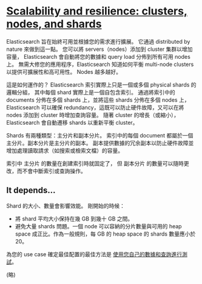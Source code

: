 # [Scalability and resilience: clusters, nodes, and shards](https://www.elastic.co/guide/en/elasticsearch/reference/current/scalability.html)

Elasticsearch 旨在始終可用並根據您的需求進行擴展。
它通過 distributed by nature 來做到這一點。
您可以將 servers（nodes）添加到 cluster 集群以增加容量，
Elasticsearch 會自動將您的數據和 query load 分佈到所有可用 nodes 上。
無需大修您的應用程序，Elasticsearch 知道如何平衡 multi-node clusters 以提供可擴展性和高可用性。
Nodes 越多越好。

這是如何運作的？
Elasticsearch 索引實際上只是一個或多個 physical shards 的邏輯分組，
其中每個 shard 實際上是一個自包含索引。
通過將索引中的 documents 分佈在多個 shards 上，並將這些 shards 分佈在多個 nodes 上，
Elasticsearch 可以確保 redundancy，這既可以防止硬件故障，又可以在將 nodes 添加到 cluster 時增加查詢容量。
隨著 cluster 的增長（或縮小），Elasticsearch 會自動遷移 shards 以重新平衡 cluster。

Shards 有兩種類型：主分片和副本分片。
索引中的每個 document 都屬於一個主分片。副本分片是主分片的副本。
副本提供數據的冗余副本以防止硬件故障並增加處理讀取請求（如搜索或檢索文檔）的容量。

索引中 主分片 的數量在創建索引時就固定了，
但 副本分片 的數量可以隨時更改，而不會中斷索引或查詢操作。

## It depends…

Shard 的大小、數量會影響效能。
剛開始的時候：

* 將 shard 平均大小保持在幾 GB 到幾十 GB 之間。
* 避免大量 shards 問題。一個 node 可以容納的分片數量與可用的 heap space 成正比。作為一般規則，每 GB 的 heap space 的 shards 數量應小於 20。

為您的 use case 確定最佳配置的最佳方法是 [使用您自己的數據和查詢進行測試](https://www.elastic.co/elasticon/conf/2016/sf/quantitative-cluster-sizing)。

(略)
